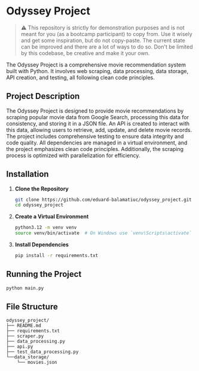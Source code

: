 # Odyssey Project

> ⚠️ This repository is strictly for demonstration purposes and is not meant for you (as a bootcamp participant) to copy from. Use it wisely and get some inspiration, but do not copy-paste. The current state can be improved and there are a lot of ways to do so.
Don't be limited by this codebase, be creative and make it your own.

The Odyssey Project is a comprehensive movie recommendation system built with Python. It involves web scraping, data processing, data storage, API creation, and testing, all following clean code principles.

## Project Description

The Odyssey Project is designed to provide movie recommendations by scraping popular movie data from Google Search, processing this data for consistency, and storing it in a JSON file. An API is created to interact with this data, allowing users to retrieve, add, update, and delete movie records. The project includes comprehensive testing to ensure data integrity and code quality. All dependencies are managed in a virtual environment, and the project emphasizes clean code principles. Additionally, the scraping process is optimized with parallelization for efficiency.

## Installation

1. **Clone the Repository**
    ```bash
    git clone https://github.com/eduard-balamatiuc/odyssey_project.git
    cd odyssey_project
    ```

2. **Create a Virtual Environment**
    ```bash
    python3.12 -m venv venv
    source venv/bin/activate  # On Windows use `venv\Scripts\activate`
    ```

3. **Install Dependencies**
    ```bash
    pip install -r requirements.txt
    ```

## Running the Project
```bash
python main.py
```

## File Structure

```
odyssey_project/
├── README.md
├── requirements.txt
├── scraper.py
├── data_processing.py
├── api.py
├── test_data_processing.py
└──data_storage/
    └── movies.json
```
